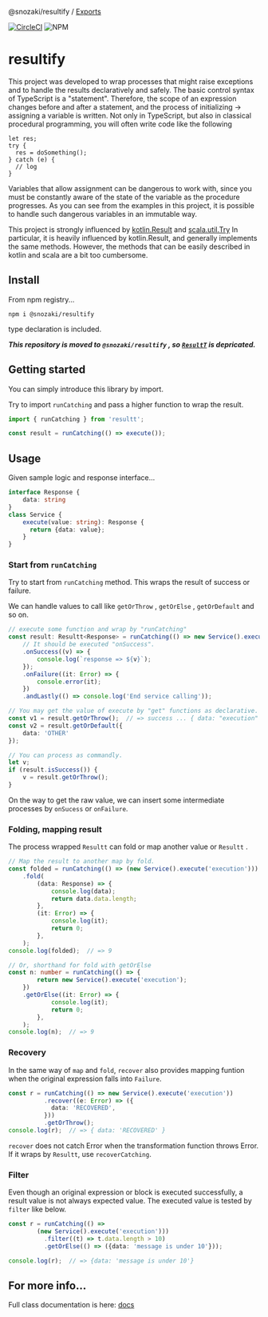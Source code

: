 @snozaki/resultify / [Exports](modules.md)

[![CircleCI](https://circleci.com/gh/simonNozaki/resultify/tree/main.svg?style=svg)](https://circleci.com/gh/simonNozaki/resultify/tree/main)
![NPM](https://img.shields.io/npm/l/@snozaki/resultify)

# resultify
This project was developed to wrap processes that might raise exceptions and to handle the results declaratively and safely.
The basic control syntax of TypeScript is a "statement". Therefore, the scope of an expression changes before and after a statement, and the process of initializing -> assigning a variable is written.
Not only in TypeScript, but also in classical procedural programming, you will often write code like the following

````
let res;
try {
  res = doSomething();
} catch (e) {
  // log
}
````

Variables that allow assignment can be dangerous to work with, since you must be constantly aware of the state of the variable as the procedure progresses.
As you can see from the examples in this project, it is possible to handle such dangerous variables in an immutable way.

This project is strongly influenced by [kotlin.Result](https://kotlinlang.org/api/latest/jvm/stdlib/kotlin/-result/) and [scala.util.Try](https://www.scala-lang.org/api/2.13.6/scala/util/Try.html) In particular, it is heavily influenced by kotlin.Result, and generally implements the same methods.
However, the methods that can be easily described in kotlin and scala are a bit too cumbersome.

## Install
From npm registry...
```
npm i @snozaki/resultify
```
type declaration is included.

***This repository is moved to `@snozaki/resultify` , so [`ResultT`](https://www.npmjs.com/package/resultt) is depricated.***

## Getting started
You can simply introduce this library by import.

Try to import `runCatching` and pass a higher function to wrap the result.

```typescript
import { runCatching } from 'resultt';

const result = runCatching(() => execute());
```

## Usage
Given sample logic and response interface...
```typescript
interface Response {
    data: string
}
class Service {
    execute(value: string): Response {
      return {data: value};
    }
}
```

### Start from `runCatching`
Try to start from `runCatching` method. This wraps the result of success or failure.

We can handle values to call like `getOrThrow` , `getOrElse` , `getOrDefault` and so on.
```typescript
// execute some function and wrap by "runCatching"
const result: Resultt<Response> = runCatching(() => new Service().execute('execution'))
    // It should be executed "onSuccess".
    .onSuccess((v) => {
        console.log(`response => ${v}`);
    });
    .onFailure((it: Error) => {
        console.error(it);
    })
    .andLastly(() => console.log('End service calling'));

// You may get the value of execute by "get" functions as declarative.
const v1 = result.getOrThrow();  // => success ... { data: "execution" }
const v2 = result.getOrDefault({
    data: 'OTHER'
});

// You can process as commandly.
let v;
if (result.isSuccess()) {
    v = result.getOrThrow();
}
```

On the way to get the raw value, we can insert some intermediate processes by `onSucess` or `onFailure`.

### Folding, mapping result
The process wrapped `Resultt` can fold or map another value or `Resultt` .

```typescript
// Map the result to another map by fold.
const folded = runCatching(() => (new Service().execute('execution')))
    .fold(
        (data: Response) => {
            console.log(data);
            return data.data.length;
        },
        (it: Error) => {
            console.log(it);
            return 0;
        },
    );
console.log(folded);  // => 9

// Or, shorthand for fold with getOrElse
const n: number = runCatching(() => {
        return new Service().execute('execution');
    })
    .getOrElse((it: Error) => {
            console.log(it);
            return 0;
        },
    );
console.log(n);  // => 9
```

### Recovery
In the same way of `map` and `fold`, `recover` also provides mapping funtion when the original expression falls into `Failure`.
```typescript
const r = runCatching(() => new Service().execute('execution'))
          .recover((e: Error) => ({
            data: 'RECOVERED',
          }))
          .getOrThrow();
console.log(r);  // => { data: 'RECOVERED' }
```

`recover` does not catch Error when the transformation function throws Error. If it wraps by `Resultt`, use `recoverCatching`.

### Filter
Even though an original expression or block is executed successfully, a result value is not always expected value. The executed value is tested  by `filter` like below.
```typescript
const r = runCatching(() =>
        (new Service().execute('execution')))
          .filter((t) => t.data.length > 10)
          .getOrElse(() => ({data: 'message is under 10'}));

console.log(r);  // => {data: 'message is under 10'}
```

## For more info...
Full class documentation is here: [docs](https://github.com/simonNozaki/ResultT/blob/main/docs/classes/Resultt.md)
